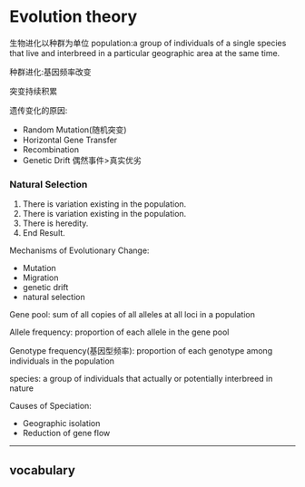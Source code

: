# Evolution theory

生物进化以种群为单位
population:a group of individuals of a single species that live and interbreed in a particular geographic area at the same time.

种群进化:基因频率改变

突变持续积累

遗传变化的原因:
* Random Mutation(随机突变)
* Horizontal Gene Transfer
* Recombination
* Genetic Drift 偶然事件>真实优劣

### Natural Selection
1. There is variation existing in the population.
2. There is variation existing in the population.
3. There is heredity.
4. End Result.

Mechanisms of Evolutionary Change:
* Mutation
* Migration
* genetic drift
* natural selection

Gene pool:
sum of all copies of all alleles at all loci in a population

Allele frequency:
proportion of each allele in the gene pool

Genotype frequency(基因型频率):
proportion of each genotype among individuals in the population

species:
a group of individuals that actually or potentially interbreed in nature

Causes of Speciation:
* Geographic isolation
* Reduction of gene flow

-----
## vocabulary
